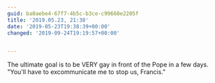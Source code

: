 ```yaml
---
guid: ba0aebe4-67f7-4b5c-b3ce-c99660e2205f
title: '2019.05.23, 21:38'
date: '2019-05-23T19:38:39+00:00'
changed: '2019-09-24T19:19:57+00:00'


---
```


The ultimate goal is to be VERY gay in front of the Pope in a few days. "You'll have to excommunicate me to stop us, Francis."
